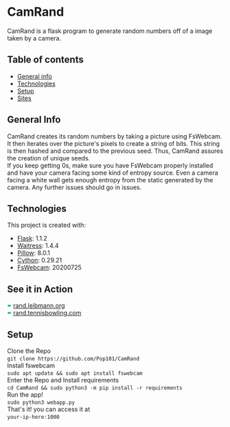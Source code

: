 # CamRand
CamRand is a flask program to generate random numbers off of a image taken by a camera.

## Table of contents
* [General info](#general-info)
* [Technologies](#technologies)
* [Setup](#setup)
* [Sites](#see-it-in-action)

## General Info
CamRand creates its random numbers by taking a picture using FsWebcam. It then iterates over the picture's pixels to create a string of bits. This string is then hashed and compared to the previous seed. Thus, CamRand assures the creation of unique seeds. \
If you keep getting 0s, make sure you have FsWebcam properly installed and have your camera facing some kind of entropy source. Even a camera facing a white wall gets enough entropy from the static generated by the camera. Any further issues should go in issues.

## Technologies
This project is created with:
* [Flask](flask.palletsprojects.com): 1.1.2
* [Waitress](https://docs.pylonsproject.org/projects/waitress/en/stable/): 1.4.4
* [Pillow](https://python-pillow.org/): 8.0.1
* [Cython](https://cython.org): 0.29.21
* [FsWebcam](https://github.com/fsphil/fswebcam): 20200725

## See it in Action
<img src="https://github.com/Pop101/CamRand/blob/main/static/assets/img/camrandom.png?raw=true" width="2%"></img>
[rand.leibmann.org](https://rand.leibmann.org) \
<img src="https://github.com/Pop101/CamRand/blob/main/static/assets/img/camrandom.png?raw=true" width="2%"></img>
[rand.tennisbowling.com](https://rand.tennisbowling.com)

## Setup
Clone the Repo \
```git clone https://github.com/Pop101/CamRand``` \
Install fswebcam\
```sudo apt update && sudo apt install fswebcam``` \
Enter the Repo and Install requirements \
```cd CamRand && sudo python3 -m pip install -r requirements``` \
Run the app! \
```sudo python3 webapp.py``` \
That's it! you can access it at \
```your-ip-here:1000```




